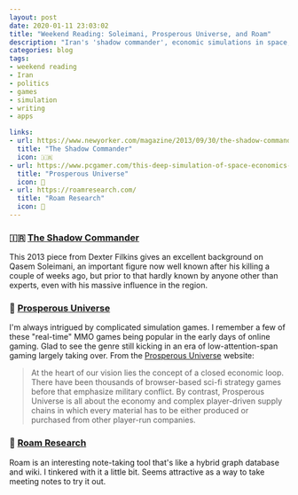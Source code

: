```yaml
---
layout: post
date: 2020-01-11 23:03:02
title: "Weekend Reading: Soleimani, Prosperous Universe, and Roam"
description: "Iran's 'shadow commander', economic simulations in space, and Roam for interlinked note taking."
categories: blog
tags:
- weekend reading
- Iran
- politics
- games
- simulation
- writing
- apps

links:
- url: https://www.newyorker.com/magazine/2013/09/30/the-shadow-commander
  title: "The Shadow Commander"
  icon: 🇮🇷
- url: https://www.pcgamer.com/this-deep-simulation-of-space-economics-is-surprisingly-compelling/
  title: "Prosperous Universe"
  icon: 🌌
- url: https://roamresearch.com/
  title: "Roam Research"
  icon: 🔗
---
```


### 🇮🇷 [The Shadow Commander](https://www.newyorker.com/magazine/2013/09/30/the-shadow-commander "The Shadow Commander")

This 2013 piece from Dexter Filkins gives an excellent background on Qasem Soleimani, an important figure now well known after his killing a couple of weeks ago, but prior to that hardly known by anyone other than experts, even with his massive influence in the region.

### 🌌 [Prosperous Universe](https://www.pcgamer.com/this-deep-simulation-of-space-economics-is-surprisingly-compelling/ "Prosperous Universe")

I'm always intrigued by complicated simulation games. I remember a few of these "real-time" MMO games being popular in the early days of online gaming. Glad to see the genre still kicking in an era of low-attention-span gaming largely taking over. From the [Prosperous Universe](https://prosperousuniverse.com/about/ "Prosperous Universe") website:

> At the heart of our vision lies the concept of a closed economic loop. There have been thousands of browser-based sci-fi strategy games before that emphasize military conflict. By contrast, Prosperous Universe is all about the economy and complex player-driven supply chains in which every material has to be either produced or purchased from other player-run companies.

### 🔗 [Roam Research](https://roamresearch.com/ "Roam Research")

Roam is an interesting note-taking tool that's like a hybrid graph database and wiki. I tinkered with it a little bit. Seems attractive as a way to take meeting notes to try it out.
